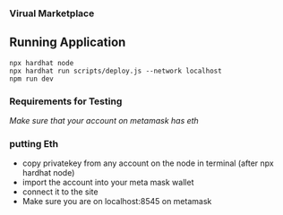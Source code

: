 ### Virual Marketplace

## Running Application


```
npx hardhat node
npx hardhat run scripts/deploy.js --network localhost
npm run dev
```

### Requirements for Testing
*Make sure that your account on metamask has eth*

### putting Eth
- copy privatekey from any account on the node in terminal (after npx hardhat node)
- import the account into your meta mask wallet
- connect it to the site
- Make sure you are on localhost:8545 on metamask
